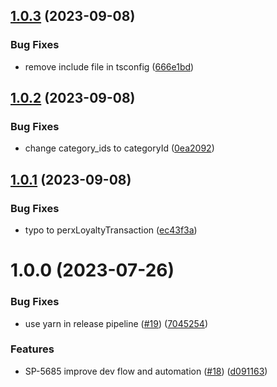 ## [1.0.3](https://github.com/onesiamsuperapp/spw-perxtech-api-client/compare/v1.0.2...v1.0.3) (2023-09-08)


### Bug Fixes

* remove include file in tsconfig ([666e1bd](https://github.com/onesiamsuperapp/spw-perxtech-api-client/commit/666e1bd7f2299e4431e785b37d5f3a9d03ee6362))

## [1.0.2](https://github.com/onesiamsuperapp/spw-perxtech-api-client/compare/v1.0.1...v1.0.2) (2023-09-08)


### Bug Fixes

* change category_ids to categoryId ([0ea2092](https://github.com/onesiamsuperapp/spw-perxtech-api-client/commit/0ea20921735b68183d9e1a90a1df35a42871b001))

## [1.0.1](https://github.com/onesiamsuperapp/spw-perxtech-api-client/compare/v1.0.0...v1.0.1) (2023-09-08)


### Bug Fixes

* typo to perxLoyaltyTransaction ([ec43f3a](https://github.com/onesiamsuperapp/spw-perxtech-api-client/commit/ec43f3a88d31df3d59f67c9fde7b43e61d5f3026))

# 1.0.0 (2023-07-26)


### Bug Fixes

* use yarn in release pipeline ([#19](https://github.com/onesiamsuperapp/spw-perxtech-api-client/issues/19)) ([7045254](https://github.com/onesiamsuperapp/spw-perxtech-api-client/commit/7045254d36678b9cab2f17541b910ec4d56396a4))


### Features

* SP-5685 improve dev flow and automation  ([#18](https://github.com/onesiamsuperapp/spw-perxtech-api-client/issues/18)) ([d091163](https://github.com/onesiamsuperapp/spw-perxtech-api-client/commit/d0911634013580f6cf366b542ce7512c8bcf3064))
